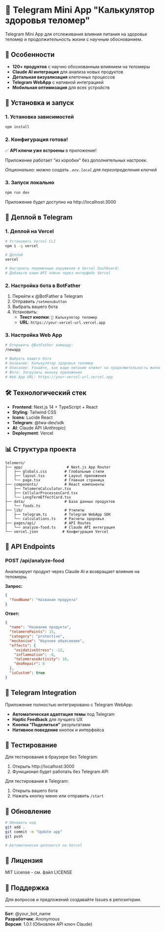 # 🧬 Telegram Mini App "Калькулятор здоровья теломер"

Telegram Mini App для отслеживания влияния питания на здоровье теломер и продолжительность жизни с научным обоснованием.

## 🎯 Особенности

- **120+ продуктов** с научно обоснованным влиянием на теломеры
- **Claude AI интеграция** для анализа новых продуктов
- **Детальная визуализация** клеточных процессов
- **Telegram WebApp** с нативной интеграцией
- **Мобильная оптимизация** для всех устройств

## 🚀 Установка и запуск

### 1. Установка зависимостей

```bash
npm install
```

### 2. Конфигурация готова!

✅ **API ключи уже встроены** в приложение!

Приложение работает "из коробки" без дополнительных настроек.

_Опционально: можно создать `.env.local` для переопределения ключей_

### 3. Запуск локально

```bash
npm run dev
```

Приложение будет доступно на http://localhost:3000

## 📱 Деплой в Telegram

### 1. Деплой на Vercel

```bash
# Установить Vercel CLI
npm i -g vercel

# Деплой
vercel

# Настроить переменные окружения в Vercel Dashboard:
# Добавьте ваши API ключи через интерфейс Vercel
```

### 2. Настройка бота в BotFather

1. Перейти к @BotFather в Telegram
2. Отправить `/setmenubutton`
3. Выбрать вашего бота
4. Установить:
   - **Текст кнопки**: `🧬 Калькулятор теломер`
   - **URL**: `https://your-vercel-url.vercel.app`

### 3. Настройка Web App

```bash
# Отправить @BotFather команду:
/newapp

# Выбрать вашего бота
# Название: Калькулятор здоровья теломер
# Описание: Узнайте, как ваше питание влияет на продолжительность жизни
# Фото: Загрузить иконку приложения
# Web App URL: https://your-vercel-url.vercel.app
```

## 🛠 Технологический стек

- **Frontend**: Next.js 14 + TypeScript + React
- **Styling**: Tailwind CSS
- **Icons**: Lucide React
- **Telegram**: @twa-dev/sdk
- **AI**: Claude API (Anthropic)
- **Deployment**: Vercel

## 📊 Структура проекта

```
telomero/
├── app/                    # Next.js App Router
│   ├── globals.css        # Глобальные стили
│   ├── layout.tsx         # Layout приложения
│   └── page.tsx           # Главная страница
├── components/            # React компоненты
│   ├── TelomereCalculator.tsx
│   ├── CellularProcessesCard.tsx
│   └── LongTermEffectCard.tsx
├── data/                  # База данных продуктов
│   └── foods.ts
├── lib/                   # Утилиты
│   ├── telegram.ts        # Telegram WebApp SDK
│   └── calculations.ts    # Расчеты здоровья
├── pages/api/             # API Routes
│   └── analyze-food.ts    # Claude API интеграция
└── vercel.json           # Конфигурация Vercel
```

## 🔧 API Endpoints

### POST /api/analyze-food
Анализирует продукт через Claude AI и возвращает влияние на теломеры.

**Запрос:**
```json
{
  "foodName": "Название продукта"
}
```

**Ответ:**
```json
{
  "name": "Название продукта",
  "telomerePoints": 15,
  "category": "protective",
  "mechanism": "Научное объяснение",
  "effects": {
    "oxidativeStress": -12,
    "inflammation": -8,
    "telomeraseActivity": 10,
    "dnaRepair": 8
  },
  "isCustom": true
}
```

## 📱 Telegram Integration

Приложение полностью интегрировано с Telegram WebApp:

- **Автоматическая адаптация темы** под Telegram
- **Haptic Feedback** для лучшего UX
- **Кнопка "Поделиться"** результатами
- **Нативное поведение** кнопок и интерфейса

## 🧪 Тестирование

Для тестирования в браузере без Telegram:
1. Открыть http://localhost:3000
2. Функционал будет работать без Telegram API

Для тестирования в Telegram:
1. Открыть вашего бота
2. Нажать кнопку меню или отправить `/start`

## 🔄 Обновление

```bash
# Обновить код
git add .
git commit -m "Update app"
git push

# Автоматически деплоится на Vercel
```

## 📝 Лицензия

MIT License - см. файл LICENSE

## 🤝 Поддержка

Для вопросов и предложений создавайте Issues в репозитории.

---

**Бот**: @your_bot_name  
**Разработчик**: Anonymous  
**Версия**: 1.0.1 (Обновлен API ключ Claude)

